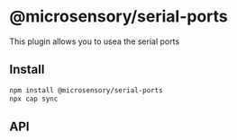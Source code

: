# @microsensory/serial-ports

This plugin allows you to usea the serial ports

## Install

```bash
npm install @microsensory/serial-ports
npx cap sync
```

## API

<docgen-index></docgen-index>

<docgen-api>
<!-- run docgen to generate docs from the source -->
<!-- More info: https://github.com/ionic-team/capacitor-docgen -->
</docgen-api>
